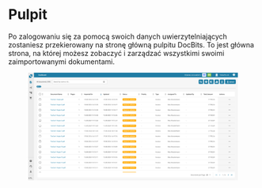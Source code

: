 # Pulpit

Po zalogowaniu się za pomocą swoich danych uwierzytelniających zostaniesz przekierowany na stronę główną pulpitu DocBits. To jest główna strona, na której możesz zobaczyć i zarządzać wszystkimi swoimi zaimportowanymi dokumentami.

<figure><img src="../../.gitbook/assets/dashboard.png" alt=""><figcaption></figcaption></figure>
